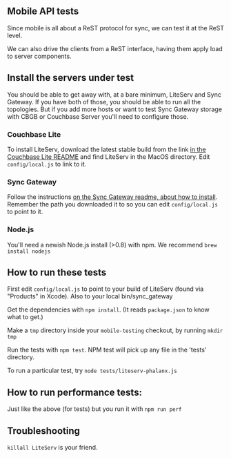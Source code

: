 ## Mobile API tests

Since mobile is all about a ReST protocol for sync, we can test it at the ReST level.

We can also drive the clients from a ReST interface, having them apply load to server components.

## Install the servers under test

You should be able to get away with, at a bare minimum, LiteServ and Sync Gateway. If you have both of those, you should be able to run all the topologies. But if you add more hosts or want to test Sync Gateway storage with CBGB or Couchbase Server you'll need to configure those.

### Couchbase Lite

To install LiteServ, download the latest stable build from the link [in the Couchbase Lite README](https://github.com/couchbase/couchbase-lite-ios) and find LiteServ in the MacOS directory. Edit `config/local.js` to link to it.

### Sync Gateway

Follow the instructions [on the Sync Gateway readme, about how to install](https://github.com/couchbaselabs/sync_gateway/wiki/Installing-and-Upgrading). Remember the path you downloaded it to so you can edit `config/local.js` to point to it.

### Node.js

You'll need a newish Node.js install (>0.8) with npm. We recommend `brew install nodejs`

## How to run these tests

First edit `config/local.js` to point to your build of LiteServ (found via "Products" in Xcode). Also to your local bin/sync_gateway

Get the dependencies with `npm install`. (It reads `package.json` to know what to get.)

Make a `tmp` directory inside your `mobile-testing` checkout, by running `mkdir tmp`

Run the tests with `npm test`. NPM test will pick up any file in the 'tests' directory.

To run a particular test, try `node tests/liteserv-phalanx.js`

## How to run performance tests:

Just like the above (for tests) but you run it with `npm run perf`

## Troubleshooting

`killall LiteServ` is your friend.
